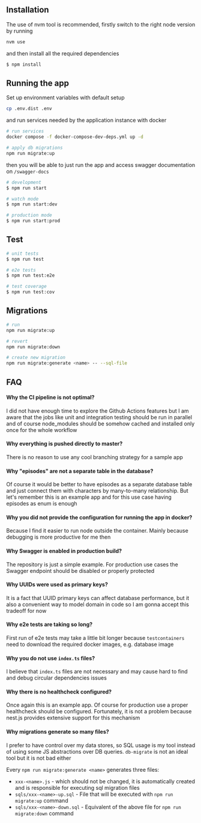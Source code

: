 
## Installation

The use of nvm tool is recommended, firstly switch to the right node version by running

```bash
nvm use
```
and then install all the required dependencies

```bash
$ npm install
```

## Running the app

Set up environment variables with default setup
```bash
cp .env.dist .env
```
and run services needed by the application instance with docker
```bash
# run services
docker compose -f docker-compose-dev-deps.yml up -d

# apply db migrations
npm run migrate:up
```

then you will be able to just run the app and access swagger documentation on `/swagger-docs`

```bash
# development
$ npm run start

# watch mode
$ npm run start:dev

# production mode
$ npm run start:prod
```

## Test

```bash
# unit tests
$ npm run test

# e2e tests
$ npm run test:e2e

# test coverage
$ npm run test:cov
```

## Migrations

```bash
# run
npm run migrate:up

# revert
npm run migrate:down

# create new migration
npm run migrate:generate <name> -- --sql-file

```

## FAQ

#### Why the CI pipeline is not optimal?
I did not have enough time to explore the Github Actions features but I am aware
that the jobs like unit and integration testing should be run in parallel and of course
node_modules should be somehow cached and installed only once for the whole workflow

#### Why everything is pushed directly to master?
There is no reason to use any cool branching strategy for a sample app

#### Why "episodes" are not a separate table in the database?
Of course it would be better to have episodes as a separate database table and just connect
them with characters by many-to-many relationship. But let's remember this is an example app
and for this use case having episodes as enum is enough

#### Why you did not provide the configuration for running the app in docker?
Because I find it easier to run node outside the container. Mainly because 
debugging is more productive for me then

#### Why Swagger is enabled in production build?
The repository is just a simple example. For production use cases the Swagger endpoint should
be disabled or properly protected

#### Why UUIDs were used as primary keys?
It is a fact that UUID primary keys can affect database performance, but it also a convenient
way to model domain in code so I am gonna accept this tradeoff for now

#### Why e2e tests are taking so long?
First run of e2e tests may take a little bit longer because `testcontainers` need to download
the required docker images, e.g. database image

#### Why you do not use `index.ts` files?
I believe that `index.ts` files are not necessary and may cause hard to find and debug
circular dependencies issues

#### Why there is no healthcheck configured?
Once again this is an example app. Of course for production use a proper healthcheck should be configured.
Fortunately, it is not a problem because nest.js provides extensive support for this mechanism

#### Why migrations generate so many files?
I prefer to have control over my data stores, so SQL usage is my tool instead of using some
JS abstractions over DB queries. `db-migrate` is not an ideal tool but it is not bad either

Every `npm run migrate:generate <name>` generates three files:
- `xxx-<name>.js` - which should not be changed, it is automatically created and is responsible
  for executing sql migration files
- `sqls/xxx-<name>-up.sql` - File that will be executed with `npm run migrate:up` command
- `sqls/xxx-<name>-down.sql` - Equivalent of the above file for `npm run migrate:down` command